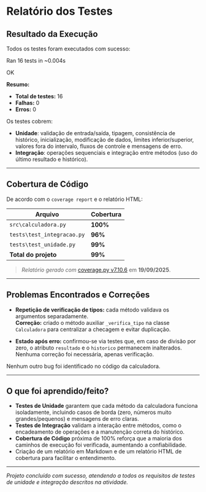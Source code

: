 # Relatório dos Testes

## Resultado da Execução

Todos os testes foram executados com sucesso:

Ran 16 tests in ~0.004s

OK


**Resumo:**
-  **Total de testes:** 16
-  **Falhas:** 0
-  **Erros:** 0

Os testes cobrem:
- **Unidade**: validação de entrada/saída, tipagem, consistência de histórico, inicialização, modificação de dados, limites inferior/superior, valores fora do intervalo, fluxos de controle e mensagens de erro.
- **Integração**: operações sequenciais e integração entre métodos (uso do último resultado e histórico).

---

## Cobertura de Código

De acordo com o `coverage report` e o relatório HTML:

| Arquivo                       | Cobertura |
|---------------------------------|----------|
| `src\calculadora.py`           | **100%** |
| `tests\test_integracao.py`     | **96%**  |
| `tests\test_unidade.py`        | **99%**  |
| **Total do projeto**           | **99%**  |

> *Relatório gerado com* [coverage.py v7.10.6](https://coverage.readthedocs.io) em **19/09/2025**.

---

## Problemas Encontrados e Correções

- **Repetição de verificação de tipos:** cada método validava os argumentos separadamente.  
  **Correção:** criado o método auxiliar `_verifica_tipo` na classe `Calculadora` para centralizar a checagem e evitar duplicação.

- **Estado após erro:** confirmou-se via testes que, em caso de divisão por zero, o atributo `resultado` e o `historico` permanecem inalterados. Nenhuma correção foi necessária, apenas verificação.

Nenhum outro bug foi identificado no código da calculadora.

---

## O que foi aprendido/feito?

- **Testes de Unidade** garantem que cada método da calculadora funciona isoladamente, incluindo casos de borda (zero, números muito grandes/pequenos) e mensagens de erro claras.
- **Testes de Integração** validam a interação entre métodos, como o encadeamento de operações e a manutenção correta do histórico.
- **Cobertura de Código** próxima de 100% reforça que a maioria dos caminhos de execução foi verificada, aumentando a confiabilidade.
- Criação de um relatório em Markdown e de um relatório HTML de cobertura para facilitar o entendimento.

---

*Projeto concluído com sucesso, atendendo a todos os requisitos de testes de unidade e integração descritos na atividade.* 
